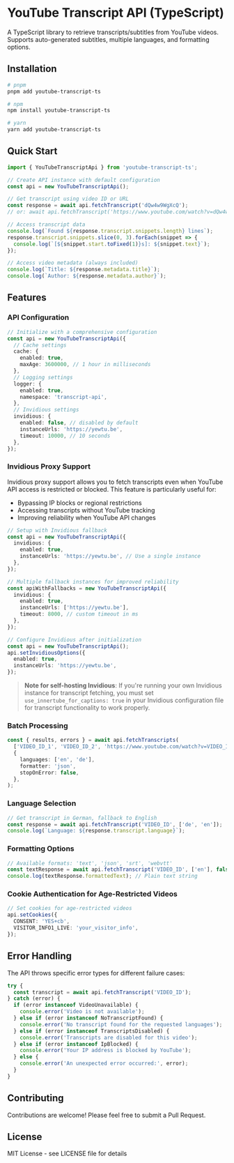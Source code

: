 # YouTube Transcript API (TypeScript)

A TypeScript library to retrieve transcripts/subtitles from YouTube videos. Supports auto-generated subtitles, multiple languages, and formatting options.

## Installation

```bash
# pnpm
pnpm add youtube-transcript-ts

# npm
npm install youtube-transcript-ts

# yarn
yarn add youtube-transcript-ts
```

## Quick Start

```typescript
import { YouTubeTranscriptApi } from 'youtube-transcript-ts';

// Create API instance with default configuration
const api = new YouTubeTranscriptApi();

// Get transcript using video ID or URL
const response = await api.fetchTranscript('dQw4w9WgXcQ');
// or: await api.fetchTranscript('https://www.youtube.com/watch?v=dQw4w9WgXcQ');

// Access transcript data
console.log(`Found ${response.transcript.snippets.length} lines`);
response.transcript.snippets.slice(0, 3).forEach(snippet => {
  console.log(`[${snippet.start.toFixed(1)}s]: ${snippet.text}`);
});

// Access video metadata (always included)
console.log(`Title: ${response.metadata.title}`);
console.log(`Author: ${response.metadata.author}`);
```

## Features

### API Configuration

```typescript
// Initialize with a comprehensive configuration
const api = new YouTubeTranscriptApi({
  // Cache settings
  cache: {
    enabled: true,
    maxAge: 3600000, // 1 hour in milliseconds
  },
  // Logging settings
  logger: {
    enabled: true,
    namespace: 'transcript-api',
  },
  // Invidious settings
  invidious: {
    enabled: false, // disabled by default
    instanceUrls: 'https://yewtu.be',
    timeout: 10000, // 10 seconds
  },
});
```

### Invidious Proxy Support

Invidious proxy support allows you to fetch transcripts even when YouTube API access is restricted or blocked. This feature is particularly useful for:

- Bypassing IP blocks or regional restrictions
- Accessing transcripts without YouTube tracking
- Improving reliability when YouTube API changes

```typescript
// Setup with Invidious fallback
const api = new YouTubeTranscriptApi({
  invidious: {
    enabled: true,
    instanceUrls: 'https://yewtu.be', // Use a single instance
  },
});

// Multiple fallback instances for improved reliability
const apiWithFallbacks = new YouTubeTranscriptApi({
  invidious: {
    enabled: true,
    instanceUrls: ['https://yewtu.be'],
    timeout: 8000, // custom timeout in ms
  },
});

// Configure Invidious after initialization
const api = new YouTubeTranscriptApi();
api.setInvidiousOptions({
  enabled: true,
  instanceUrls: 'https://yewtu.be',
});
```

> **Note for self-hosting Invidious**: If you're running your own Invidious instance for transcript fetching, you must set `use_innertube_for_captions: true` in your Invidious configuration file for transcript functionality to work properly.

### Batch Processing

```typescript
const { results, errors } = await api.fetchTranscripts(
  ['VIDEO_ID_1', 'VIDEO_ID_2', 'https://www.youtube.com/watch?v=VIDEO_ID_3'],
  {
    languages: ['en', 'de'],
    formatter: 'json',
    stopOnError: false,
  },
);
```

### Language Selection

```typescript
// Get transcript in German, fallback to English
const response = await api.fetchTranscript('VIDEO_ID', ['de', 'en']);
console.log(`Language: ${response.transcript.language}`);
```

### Formatting Options

```typescript
// Available formats: 'text', 'json', 'srt', 'webvtt'
const textResponse = await api.fetchTranscript('VIDEO_ID', ['en'], false, 'text');
console.log(textResponse.formattedText); // Plain text string
```

### Cookie Authentication for Age-Restricted Videos

```typescript
// Set cookies for age-restricted videos
api.setCookies({
  CONSENT: 'YES+cb',
  VISITOR_INFO1_LIVE: 'your_visitor_info',
});
```

## Error Handling

The API throws specific error types for different failure cases:

```typescript
try {
  const transcript = await api.fetchTranscript('VIDEO_ID');
} catch (error) {
  if (error instanceof VideoUnavailable) {
    console.error('Video is not available');
  } else if (error instanceof NoTranscriptFound) {
    console.error('No transcript found for the requested languages');
  } else if (error instanceof TranscriptsDisabled) {
    console.error('Transcripts are disabled for this video');
  } else if (error instanceof IpBlocked) {
    console.error('Your IP address is blocked by YouTube');
  } else {
    console.error('An unexpected error occurred:', error);
  }
}
```

## Contributing

Contributions are welcome! Please feel free to submit a Pull Request.

## License

MIT License - see LICENSE file for details
